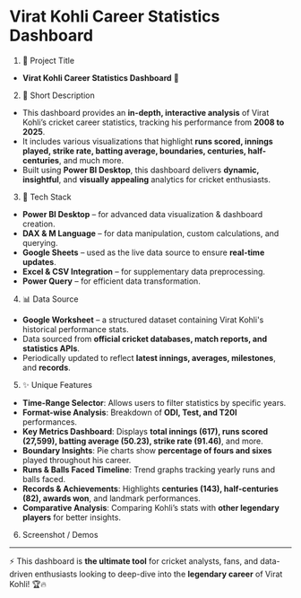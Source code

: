 # Virat Kohli Career Statistics Dashboard

1. 📌 Project Title
- **Virat Kohli Career Statistics Dashboard** 🏏

2. 📝 Short Description
- This dashboard provides an **in-depth, interactive analysis** of Virat Kohli’s cricket career statistics, tracking his performance from **2008 to 2025**.
- It includes various visualizations that highlight **runs scored, innings played, strike rate, batting average, boundaries, centuries, half-centuries**, and much more.
- Built using **Power BI Desktop**, this dashboard delivers **dynamic, insightful**, and **visually appealing** analytics for cricket enthusiasts.

3. 🔧 Tech Stack
- **Power BI Desktop** – for advanced data visualization & dashboard creation.
- **DAX & M Language** – for data manipulation, custom calculations, and querying.
- **Google Sheets** – used as the live data source to ensure **real-time updates**.
- **Excel & CSV Integration** – for supplementary data preprocessing.
- **Power Query** – for efficient data transformation.

4. 📊 Data Source
- **Google Worksheet** – a structured dataset containing Virat Kohli's historical performance stats.
- Data sourced from **official cricket databases, match reports, and statistics APIs**.
- Periodically updated to reflect **latest innings, averages, milestones**, and **records**.

5. ✨ Unique Features
- **Time-Range Selector**: Allows users to filter statistics by specific years.
- **Format-wise Analysis**: Breakdown of **ODI, Test, and T20I** performances.
- **Key Metrics Dashboard**: Displays **total innings (617), runs scored (27,599), batting average (50.23), strike rate (91.46)**, and more.
- **Boundary Insights**: Pie charts show **percentage of fours and sixes** played throughout his career.
- **Runs & Balls Faced Timeline**: Trend graphs tracking yearly runs and balls faced.
- **Records & Achievements**: Highlights **centuries (143), half-centuries (82), awards won**, and landmark performances.
- **Comparative Analysis**: Comparing Kohli’s stats with **other legendary players** for better insights.

6. Screenshot / Demos

---

⚡ This dashboard is **the ultimate tool** for cricket analysts, fans, and data-driven enthusiasts looking to deep-dive into the **legendary career** of Virat Kohli! 🏆🔥
